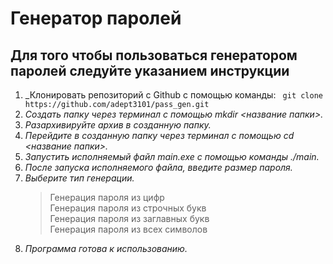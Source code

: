 # Генератор паролей
## Для того чтобы пользоваться генератором паролей следуйте указанием инструкции ##
1. _Клонировать репозиторий с Github с помощью команды: 
``` git clone https://github.com/adept3101/pass_gen.git```
2. _Создать папку через терминал с помощью mkdir <название папки>._
3. _Разархивируйте архив в созданную папку._
4. _Перейдите в созданную папку через терминал с помощью cd <название папки>._
5. _Запустить исполняемый файл main.exe с помощью команды ./main._
6. _После запуска исполняемого файла, введите размер пароля._
7. _Выберите тип генерации._
    > Генерация пароля из цифр \
    > Генерация пароля из строчных букв \
    > Генерация пароля из заглавных букв \
    > Генерация пароля из всех символов
8. _Программа готова к использованию._